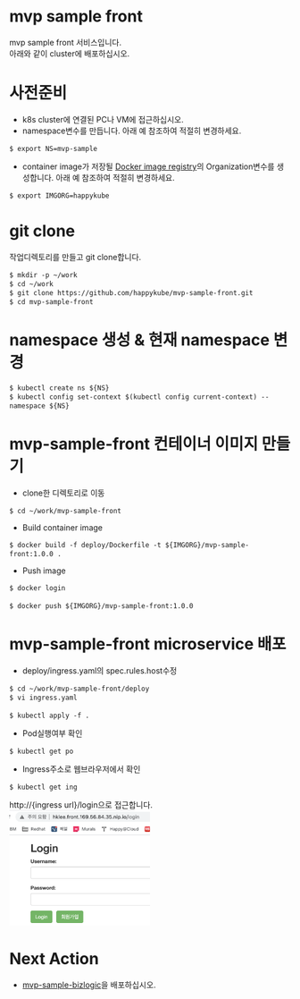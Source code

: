 # mvp sample front
mvp sample front 서비스입니다.   
아래와 같이 cluster에 배포하십시오.   

# 사전준비
- k8s cluster에 연결된 PC나 VM에 접근하십시오. 
- namespace변수를 만듭니다. 아래 예 참조하여 적절히 변경하세요. 
```
$ export NS=mvp-sample
```
- container image가 저장될 [Docker image registry](https://hub.docker.com)의 Organization변수를 생성합니다. 아래 예 참조하여 적절히 변경하세요. 
```
$ export IMGORG=happykube
```

# git clone   
작업디렉토리를 만들고 git clone합니다.  
```
$ mkdir -p ~/work   
$ cd ~/work   
$ git clone https://github.com/happykube/mvp-sample-front.git
$ cd mvp-sample-front
```

# namespace 생성 & 현재 namespace 변경      
```
$ kubectl create ns ${NS}   
$ kubectl config set-context $(kubectl config current-context) --namespace ${NS}
```

# mvp-sample-front 컨테이너 이미지 만들기
- clone한 디렉토리로 이동 
```
$ cd ~/work/mvp-sample-front 
```
- Build container image 
```
$ docker build -f deploy/Dockerfile -t ${IMGORG}/mvp-sample-front:1.0.0 .
```

- Push image 
```
$ docker login 

$ docker push ${IMGORG}/mvp-sample-front:1.0.0
```

# mvp-sample-front microservice 배포
- deploy/ingress.yaml의 spec.rules.host수정
```
$ cd ~/work/mvp-sample-front/deploy   
$ vi ingress.yaml  

$ kubectl apply -f . 
```

- Pod실행여부 확인
```
$ kubectl get po
```

- Ingress주소로 웹브라우저에서 확인
```
$ kubectl get ing
```
http://{ingress url}/login으로 접근합니다.   
<img src="./img/2021-03-30-13-09-44.png" width=50% height=50%/>

# Next Action
- [mvp-sample-bizlogic](https://github.com/happykube/mvp-sample-bizlogic.git)을 배포하십시오.



